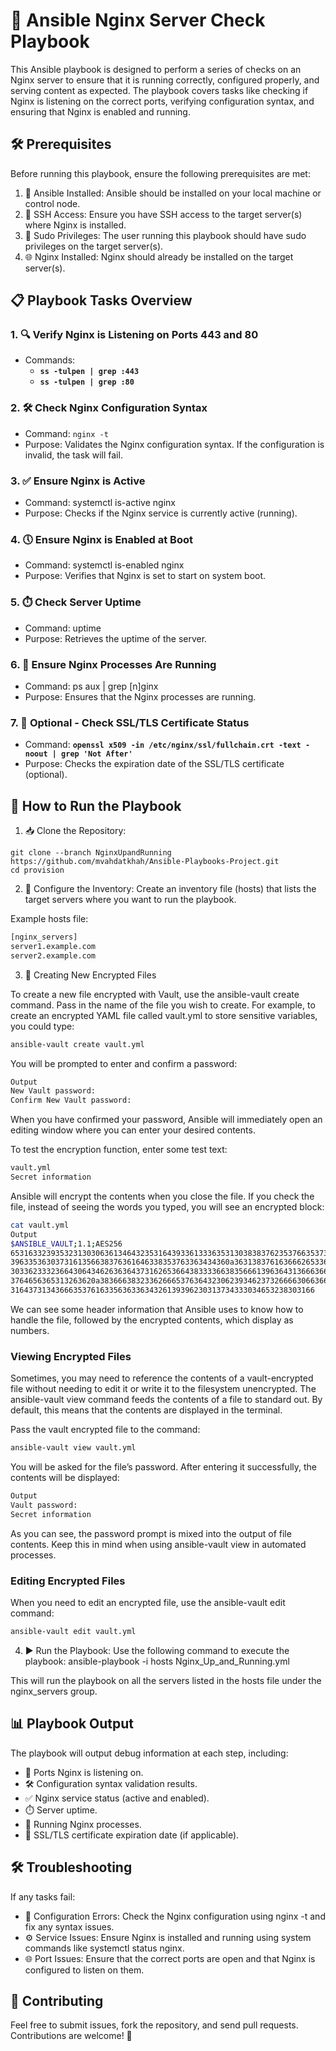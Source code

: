 
# 🚀 Ansible Nginx Server Check Playbook

This Ansible playbook is designed to perform a series of checks on an Nginx server to ensure that it is running correctly, configured properly, and serving content as expected. The playbook covers tasks like checking if Nginx is listening on the correct ports, verifying configuration syntax, and ensuring that Nginx is enabled and running.

## 🛠️ Prerequisites

Before running this playbook, ensure the following prerequisites are met:

1. 🔧 Ansible Installed: Ansible should be installed on your local machine or control node.
2. 🔑 SSH Access: Ensure you have SSH access to the target server(s) where Nginx is installed.
3. 🔐 Sudo Privileges: The user running this playbook should have sudo privileges on the target server(s).
4. 🌐 Nginx Installed: Nginx should already be installed on the target server(s).

## 📋 Playbook Tasks Overview
### 1. 🔍 Verify Nginx is Listening on Ports 443 and 80

- Commands:
  - **`ss -tulpen | grep :443`**
  - **`ss -tulpen | grep :80`**

### 2. 🛠️ Check Nginx Configuration Syntax
- Command: `nginx -t`
- Purpose: Validates the Nginx configuration syntax. If the configuration is invalid, the task will fail.

### 3. ✅ Ensure Nginx is Active
- Command: systemctl is-active nginx
- Purpose: Checks if the Nginx service is currently active (running).

### 4. 🕔 Ensure Nginx is Enabled at Boot
- Command: systemctl is-enabled nginx
- Purpose: Verifies that Nginx is set to start on system boot.

### 5. ⏱️ Check Server Uptime
- Command: uptime
- Purpose: Retrieves the uptime of the server.

### 6. 🧩 Ensure Nginx Processes Are Running
- Command: ps aux | grep [n]ginx
- Purpose: Ensures that the Nginx processes are running.

### 7. 🔐 Optional - Check SSL/TLS Certificate Status
- Command: **`openssl x509 -in /etc/nginx/ssl/fullchain.crt -text -noout | grep 'Not After'`**
- Purpose: Checks the expiration date of the SSL/TLS certificate (optional).

## 🚀 How to Run the Playbook
1. 📥 Clone the Repository:
```bahs
git clone --branch NginxUpandRunning https://github.com/mvahdatkhah/Ansible-Playbooks-Project.git
cd provision
```

2. 📝 Configure the Inventory: Create an inventory file (hosts) that lists the target servers where you want to run the playbook.

Example hosts file:
```bash
[nginx_servers]
server1.example.com
server2.example.com
```
3. 🔐 Creating New Encrypted Files

To create a new file encrypted with Vault, use the ansible-vault create command. Pass in the name of the file you wish to create. For example, to create an encrypted YAML file called vault.yml to store sensitive variables, you could type:
```bash
ansible-vault create vault.yml
```
You will be prompted to enter and confirm a password:

```bash
Output
New Vault password: 
Confirm New Vault password:
```

When you have confirmed your password, Ansible will immediately open an editing window where you can enter your desired contents.

To test the encryption function, enter some test text:
```bash
vault.yml
Secret information
```

Ansible will encrypt the contents when you close the file. If you check the file, instead of seeing the words you typed, you will see an encrypted block:
```bash
cat vault.yml
Output
$ANSIBLE_VAULT;1.1;AES256
65316332393532313030636134643235316439336133363531303838376235376635373430336333
3963353630373161356638376361646338353763363434360a363138376163666265336433633664
30336233323664306434626363643731626536643833336638356661396364313666366231616261
3764656365313263620a383666383233626665376364323062393462373266663066366536306163
31643731343666353761633563633634326139396230313734333034653238303166
```
We can see some header information that Ansible uses to know how to handle the file, followed by the encrypted contents, which display as numbers.

### Viewing Encrypted Files
Sometimes, you may need to reference the contents of a vault-encrypted file without needing to edit it or write it to the filesystem unencrypted. The ansible-vault view command feeds the contents of a file to standard out. By default, this means that the contents are displayed in the terminal.

Pass the vault encrypted file to the command:
```bash
ansible-vault view vault.yml
```
You will be asked for the file’s password. After entering it successfully, the contents will be displayed:

```bash
Output
Vault password:
Secret information
```
As you can see, the password prompt is mixed into the output of file contents. Keep this in mind when using ansible-vault view in automated processes.

### Editing Encrypted Files
When you need to edit an encrypted file, use the ansible-vault edit command:

```bash
ansible-vault edit vault.yml
```
4. ▶️ Run the Playbook: Use the following command to execute the playbook:
ansible-playbook -i hosts Nginx_Up_and_Running.yml

This will run the playbook on all the servers listed in the hosts file under the nginx_servers group.

## 📊 Playbook Output
The playbook will output debug information at each step, including:

- 📡 Ports Nginx is listening on.
- 🛠️ Configuration syntax validation results.
- ✅ Nginx service status (active and enabled).
- ⏱️ Server uptime.
- 🧩 Running Nginx processes.
- 🔐 SSL/TLS certificate expiration date (if applicable).

## 🛠️ Troubleshooting
If any tasks fail:

- 📝 Configuration Errors: Check the Nginx configuration using nginx -t and fix any syntax issues.
- ⚙️ Service Issues: Ensure Nginx is installed and running using system commands like systemctl status nginx.
- 🌐 Port Issues: Ensure that the correct ports are open and that Nginx is configured to listen on them.

## 🤝 Contributing
Feel free to submit issues, fork the repository, and send pull requests. Contributions are welcome! 🎉
